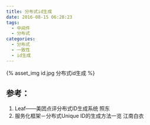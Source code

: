```yaml
---
title: 分布式id生成
date: 2016-08-15 06:28:23
tags:
  - 中间件
  - 分布式  
categories: 
  - 分布式
  - 一致性
  - id生成    
---
```


{% asset_img  id.jpg  分布式id生成 %}

## 参考：

1. Leaf——美团点评分布式ID生成系统 照东
2. 服务化框架－分布式Unique ID的生成方法一览 江南白衣



